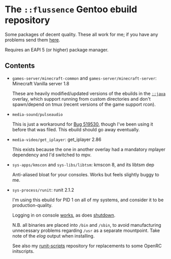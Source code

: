 # The `::flussence` Gentoo ebuild repository

Some packages of decent quality. These all work for me; if you have any problems
send them [here][gh-issues].

Requires an EAPI 5 (or higher) package manager.

## Contents

* `games-server/minecraft-common` and `games-server/minecraft-server`:
  Minecraft Vanilla server 1.8

  These are heavily modified/updated versions of the ebuilds in the
  [`::java`][java] overlay, which support running from custom directories and
  don't spawn/depend on tmux (recent versions of the game support rcon).

* `media-sound/pulseaudio`

  This is just a workaround for [Bug 519530][bgo519530], though I've been using
  it before that was filed. This ebuild should go away eventually.

* `media-video/get_iplayer`: get_iplayer 2.86

  This exists because the one in another overlay had a mandatory mplayer
  dependency and I'd switched to mpv.

* `sys-apps/kmscon` and `sys-libs/libtsm`: kmscon 8, and its libtsm dep

  Anti-aliased bloat for your consoles. Works but feels slightly buggy to me.

* `sys-process/runit`: runit 2.1.2

  I'm using this ebuild for PID 1 on all of my systems, and consider it to be
  production-quality.

  Logging in on console [works][bgo522204], as does [shutdown][bgo521918].

  N.B. all binaries are placed into `/bin` and `/sbin`, to avoid manufacturing
  unnecessary problems regarding `/usr` as a separate mountpoint. Take note of
  the *elog* output when installing.

  See also my [runit-scripts][runit-scripts] repository for replacements to some
  OpenRC initscripts.

[bgo519530]: https://bugs.gentoo.org/show_bug.cgi?id=519530
[bgo521918]: https://bugs.gentoo.org/show_bug.cgi?id=521918
[bgo522204]: https://bugs.gentoo.org/show_bug.cgi?id=522204
[bgo522786]: https://bugs.gentoo.org/show_bug.cgi?id=522786
[gh-issues]: https://github.com/flussence/ebuilds/issues
[java]: http://git.overlays.gentoo.org/gitweb/?p=proj/java.git;a=summary
[runit-scripts]: https://github.com/flussence/runit-scripts
